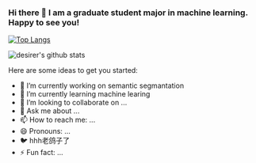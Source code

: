 ### Hi there 👋 I am a graduate student major in machine learning. Happy to see you!

[![Top Langs](https://github-readme-stats.vercel.app/api/top-langs/?username=desirer)](https://github.com/desirer/github-readme-stats)

![desirer's github stats](https://github-readme-stats.vercel.app/api?username=desirer&show_icons=true&theme=solarized-light)

Here are some ideas to get you started:
- 🔭 I’m currently working on semantic segmantation
- 🌱 I’m currently learning machine learing
- 👯 I’m looking to collaborate on ...
- 💬 Ask me about ...
- 📫 How to reach me: ...
- 😄 Pronouns: ...
- :bird: hhh老鸽子了
- ⚡ Fun fact: ...
